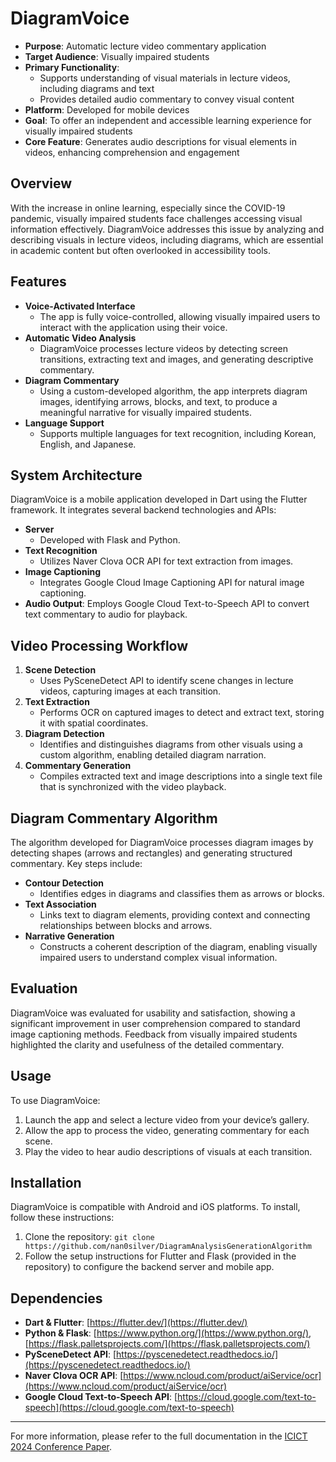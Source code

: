 # DiagramVoice

- **Purpose**: Automatic lecture video commentary application
- **Target Audience**: Visually impaired students
- **Primary Functionality**:
  - Supports understanding of visual materials in lecture videos, including diagrams and text
  - Provides detailed audio commentary to convey visual content
- **Platform**: Developed for mobile devices
- **Goal**: To offer an independent and accessible learning experience for visually impaired students
- **Core Feature**: Generates audio descriptions for visual elements in videos, enhancing comprehension and engagement


## Overview

With the increase in online learning, especially since the COVID-19 pandemic, visually impaired students face challenges accessing visual information effectively. DiagramVoice addresses this issue by analyzing and describing visuals in lecture videos, including diagrams, which are essential in academic content but often overlooked in accessibility tools.

## Features

- **Voice-Activated Interface**
    - The app is fully voice-controlled, allowing visually impaired users to interact with the application using their voice.
- **Automatic Video Analysis**
    - DiagramVoice processes lecture videos by detecting screen transitions, extracting text and images, and generating descriptive commentary.
- **Diagram Commentary**
    - Using a custom-developed algorithm, the app interprets diagram images, identifying arrows, blocks, and text, to produce a meaningful narrative for visually impaired students.
- **Language Support**
    - Supports multiple languages for text recognition, including Korean, English, and Japanese.


## System Architecture

DiagramVoice is a mobile application developed in Dart using the Flutter framework. It integrates several backend technologies and APIs:

- **Server**
    - Developed with Flask and Python.
- **Text Recognition**
    - Utilizes Naver Clova OCR API for text extraction from images.
- **Image Captioning**
    - Integrates Google Cloud Image Captioning API for natural image captioning.
- **Audio Output**: Employs Google Cloud Text-to-Speech API to convert text commentary to audio for playback.



## Video Processing Workflow

1. **Scene Detection**
    - Uses PySceneDetect API to identify scene changes in lecture videos, capturing images at each transition.
2. **Text Extraction**
    - Performs OCR on captured images to detect and extract text, storing it with spatial coordinates.
3. **Diagram Detection**
    - Identifies and distinguishes diagrams from other visuals using a custom algorithm, enabling detailed diagram narration.
4. **Commentary Generation**
    - Compiles extracted text and image descriptions into a single text file that is synchronized with the video playback.

## Diagram Commentary Algorithm

The algorithm developed for DiagramVoice processes diagram images by detecting shapes (arrows and rectangles) and generating structured commentary. Key steps include:

- **Contour Detection**
    - Identifies edges in diagrams and classifies them as arrows or blocks.
- **Text Association**
    - Links text to diagram elements, providing context and connecting relationships between blocks and arrows.
- **Narrative Generation**
    - Constructs a coherent description of the diagram, enabling visually impaired users to understand complex visual information.

## Evaluation

DiagramVoice was evaluated for usability and satisfaction, showing a significant improvement in user comprehension compared to standard image captioning methods. Feedback from visually impaired students highlighted the clarity and usefulness of the detailed commentary.

## Usage

To use DiagramVoice:
1. Launch the app and select a lecture video from your device’s gallery.
2. Allow the app to process the video, generating commentary for each scene.
3. Play the video to hear audio descriptions of visuals at each transition.

## Installation

DiagramVoice is compatible with Android and iOS platforms. To install, follow these instructions:

1. Clone the repository: `git clone https://github.com/nan0silver/DiagramAnalysisGenerationAlgorithm`
2. Follow the setup instructions for Flutter and Flask (provided in the repository) to configure the backend server and mobile app.

## Dependencies

- **Dart & Flutter**: [https://flutter.dev/](https://flutter.dev/)
- **Python & Flask**: [https://www.python.org/](https://www.python.org/), [https://flask.palletsprojects.com/](https://flask.palletsprojects.com/)
- **PySceneDetect API**: [https://pyscenedetect.readthedocs.io/](https://pyscenedetect.readthedocs.io/)
- **Naver Clova OCR API**: [https://www.ncloud.com/product/aiService/ocr](https://www.ncloud.com/product/aiService/ocr)
- **Google Cloud Text-to-Speech API**: [https://cloud.google.com/text-to-speech](https://cloud.google.com/text-to-speech)


---

For more information, please refer to the full documentation in the [ICICT 2024 Conference Paper](https://doi.org/10.1007/978-981-97-3559-4_31).

